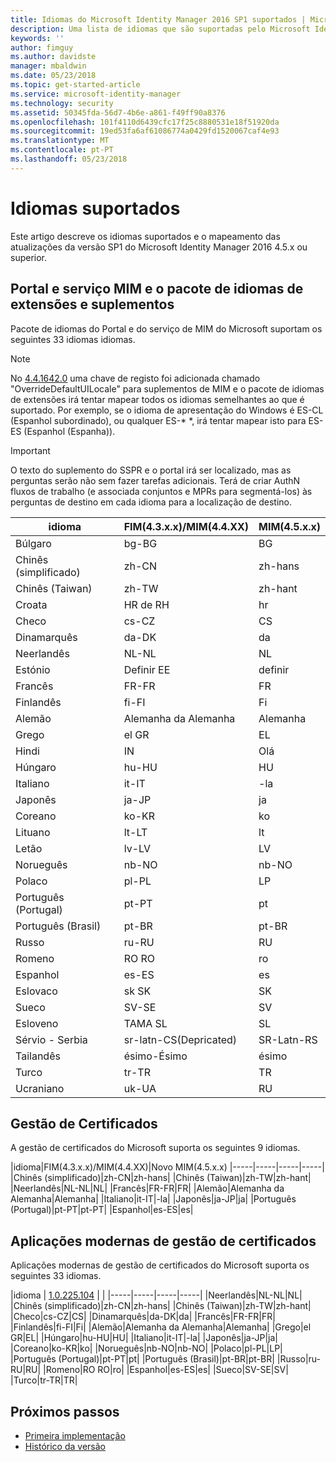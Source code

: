 ```yaml
---
title: Idiomas do Microsoft Identity Manager 2016 SP1 suportados | Microsoft Docs
description: Uma lista de idiomas que são suportadas pelo Microsoft Identity Manager 2016 SP1.
keywords: ''
author: fimguy
ms.author: davidste
manager: mbaldwin
ms.date: 05/23/2018
ms.topic: get-started-article
ms.service: microsoft-identity-manager
ms.technology: security
ms.assetid: 50345fda-56d7-4b6e-a861-f49ff90a8376
ms.openlocfilehash: 101f4110d6439cfc17f25c8880531e18f51920da
ms.sourcegitcommit: 19ed53fa6af61086774a0429fd1520067caf4e93
ms.translationtype: MT
ms.contentlocale: pt-PT
ms.lasthandoff: 05/23/2018
---
```

# <a name="supported-languages"></a>Idiomas suportados

Este artigo descreve os idiomas suportados e o mapeamento das atualizações da versão SP1 do Microsoft Identity Manager 2016 4.5.x ou superior.

## <a name="mim-service-and-portal-and-add-ins-and-extensions-language-pack"></a>Portal e serviço MIM e o pacote de idiomas de extensões e suplementos 

Pacote de idiomas do Portal e do serviço de MIM do Microsoft suportam os seguintes 33 idiomas idiomas.  

> [!NOTE]
> No [4.4.1642.0](https://support.microsoft.com/en-us/help/4021562/hotfix-rollup-package-build-4-4-1642-0-is-available-for-microsoft) uma chave de registo foi adicionada chamado "OverrideDefaultUILocale" para suplementos de MIM e o pacote de idiomas de extensões irá tentar mapear todos os idiomas semelhantes ao que é suportado. Por exemplo, se o idioma de apresentação do Windows é ES-CL (Espanhol subordinado), ou qualquer ES-* *, irá tentar mapear isto para ES-ES (Espanhol (Espanha)).

> [!IMPORTANT]
> O texto do suplemento do SSPR e o portal irá ser localizado, mas as perguntas serão não sem fazer tarefas adicionais. Terá de criar AuthN fluxos de trabalho (e associada conjuntos e MPRs para segmentá-los) às perguntas de destino em cada idioma para a localização de destino.

|idioma|FIM(4.3.x.x)/MIM(4.4.XX)|MIM(4.5.x.x)
|-----|-----|-----|
|Búlgaro|bg-BG|BG|
|Chinês (simplificado)|zh-CN|zh-hans|
|Chinês (Taiwan)|zh-TW|zh-hant|
|Croata|HR de RH|hr|
|Checo|cs-CZ|CS|
|Dinamarquês|da-DK|da|
|Neerlandês|NL-NL|NL|
|Estónio|Definir EE|definir|
|Francês|FR-FR|FR|
|Finlandês|fi-FI|Fi|
|Alemão|Alemanha da Alemanha|Alemanha|
|Grego|el GR|EL|
|Hindi|IN|Olá|
|Húngaro|hu-HU|HU|
|Italiano|it-IT|-la|
|Japonês|ja-JP|ja|
|Coreano|ko-KR|ko|
|Lituano|lt-LT|lt|
|Letão|lv-LV|LV|
|Norueguês|nb-NO|nb-NO|
|Polaco|pl-PL|LP|
|Português (Portugal)|pt-PT|pt|
|Português (Brasil)|pt-BR|pt-BR|
|Russo|ru-RU|RU||SV|
|Romeno|RO RO|ro|
|Espanhol|es-ES|es|
|Eslovaco|sk SK|SK|
|Sueco|SV-SE|SV|
|Esloveno|TAMA SL|SL|
|Sérvio - Serbia |sr-latn-CS(Depricated)|SR-Latn-RS|
|Tailandês|ésimo-Ésimo|ésimo|
|Turco|tr-TR|TR|
|Ucraniano|uk-UA|RU|

## <a name="certificate-management"></a>Gestão de Certificados 
A gestão de certificados do Microsoft suporta os seguintes 9 idiomas. 

|idioma|FIM(4.3.x.x)/MIM(4.4.XX)|Novo MIM(4.5.x.x)
|-----|-----|-----|-----|
|Chinês (simplificado)|zh-CN|zh-hans|
|Chinês (Taiwan)|zh-TW|zh-hant|
|Neerlandês|NL-NL|NL|
|Francês|FR-FR|FR|
|Alemão|Alemanha da Alemanha|Alemanha|
|Italiano|it-IT|-la|
|Japonês|ja-JP|ja|
|Português (Portugal)|pt-PT|pt-PT|
|Espanhol|es-ES|es|

## <a name="certificate-management-modern-application"></a>Aplicações modernas de gestão de certificados  
Aplicações modernas de gestão de certificados do Microsoft suporta os seguintes 33 idiomas. 

|idioma | [1.0.225.104](https://www.microsoft.com/en-us/download/details.aspx?id=54954) | |
|-----|-----|-----|-----|
|Neerlandês|NL-NL|NL|
|Chinês (simplificado)|zh-CN|zh-hans|
|Chinês (Taiwan)|zh-TW|zh-hant|
|Checo|cs-CZ|CS|
|Dinamarquês|da-DK|da|
|Francês|FR-FR|FR|
|Finlandês|fi-FI|Fi|
|Alemão|Alemanha da Alemanha|Alemanha|
|Grego|el GR|EL|
|Húngaro|hu-HU|HU|
|Italiano|it-IT|-la|
|Japonês|ja-JP|ja|
|Coreano|ko-KR|ko|
|Norueguês|nb-NO|nb-NO|
|Polaco|pl-PL|LP|
|Português (Portugal)|pt-PT|pt|
|Português (Brasil)|pt-BR|pt-BR|
|Russo|ru-RU|RU|
|Romeno|RO RO|ro|
|Espanhol|es-ES|es|
|Sueco|SV-SE|SV|
|Turco|tr-TR|TR|

## <a name="next-steps"></a>Próximos passos

- [Primeira implementação](microsoft-identity-manager-deploy.md)
- [Histórico da versão](/reference/version-history.md)